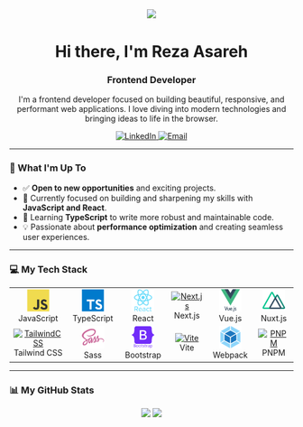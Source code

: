 <div align="center">
  <img src="https://media.giphy.com/media/hvRJCLFzcasrR4ia7z/giphy.gif" width="28">
  <h1>Hi there, I'm Reza Asareh</h1>
  <h3>Frontend Developer</h3>
</div>

<p align="center">
  I'm a frontend developer focused on building beautiful, responsive, and performant web applications. I love diving into modern technologies and bringing ideas to life in the browser.
</p>

<div align="center">
  <a href="https://www.linkedin.com/in/reza-asareh/" target="_blank">
    <img src="https://img.shields.io/badge/LinkedIn-0077B5?style=for-the-badge&logo=linkedin&logoColor=white" alt="LinkedIn">
  </a>
  <a href="mailto:your-email@example.com"> <img src="https://img.shields.io/badge/Email-D14836?style=for-the-badge&logo=gmail&logoColor=white" alt="Email">
  </a>
</div>

---

### 🚀 What I'm Up To

- ✅ **Open to new opportunities** and exciting projects.
- 🔭 Currently focused on building and sharpening my skills with **JavaScript and React**.
- 🌱 Learning **TypeScript** to write more robust and maintainable code.
- 💡 Passionate about **performance optimization** and creating seamless user experiences.

---

### 💻 My Tech Stack

<table>
  <tr>
    <td align="center" width="120">
      <a href="https://developer.mozilla.org/en-US/docs/Web/JavaScript">
        <img src="https://raw.githubusercontent.com/devicons/devicon/master/icons/javascript/javascript-original.svg" width="40" height="40" alt="JavaScript" />
      </a>
      <br>JavaScript
    </td>
    <td align="center" width="120">
      <a href="https://www.typescriptlang.org/">
        <img src="https://raw.githubusercontent.com/devicons/devicon/master/icons/typescript/typescript-original.svg" width="40" height="40" alt="TypeScript" />
      </a>
      <br>TypeScript
    </td>
    <td align="center" width="120">
      <a href="https://reactjs.org/">
        <img src="https://raw.githubusercontent.com/devicons/devicon/master/icons/react/react-original-wordmark.svg" width="40" height="40" alt="React" />
      </a>
      <br>React
    </td>
    <td align="center" width="120">
      <a href="https://nextjs.org/">
        <img src="https://cdn.worldvectorlogo.com/logos/nextjs-2.svg" width="40" height="40" alt="Next.js" />
      </a>
      <br>Next.js
    </td>
     <td align="center" width="120">
      <a href="https://vuejs.org/">
        <img src="https://raw.githubusercontent.com/devicons/devicon/master/icons/vuejs/vuejs-original-wordmark.svg" width="40" height="40" alt="Vue.js" />
      </a>
      <br>Vue.js
    </td>
    <td align="center" width="120">
      <a href="https://nuxtjs.org/">
        <img src="https://raw.githubusercontent.com/devicons/devicon/v2.15.1/icons/nuxtjs/nuxtjs-original.svg" width="40" height="40" alt="Nuxt.js" />
      </a>
      <br>Nuxt.js
    </td>
  </tr>
  <tr>
    <td align="center" width="120">
      <a href="https://tailwindcss.com/">
        <img src="https://www.vectorlogo.zone/logos/tailwindcss/tailwindcss-icon.svg" width="40" height="40" alt="TailwindCSS" />
      </a>
      <br>Tailwind CSS
    </td>
    <td align="center" width="120">
      <a href="https://sass-lang.com">
        <img src="https://raw.githubusercontent.com/devicons/devicon/master/icons/sass/sass-original.svg" width="40" height="40" alt="Sass" />
      </a>
      <br>Sass
    </td>
    <td align="center" width="120">
      <a href="https://getbootstrap.com">
        <img src="https://raw.githubusercontent.com/devicons/devicon/master/icons/bootstrap/bootstrap-plain-wordmark.svg" width="40" height="40" alt="Bootstrap" />
      </a>
      <br>Bootstrap
    </td>
    <td align="center" width="120">
      <a href="https://vitejs.dev/">
        <img src="https://vitejs.dev/logo.svg" width="40" height="40" alt="Vite" />
      </a>
      <br>Vite
    </td>
    <td align="center" width="120">
      <a href="https://webpack.js.org/">
        <img src="https://raw.githubusercontent.com/devicons/devicon/v2.15.1/icons/webpack/webpack-original.svg" width="40" height="40" alt="Webpack" />
      </a>
      <br>Webpack
    </td>
    <td align="center" width="120">
      <a href="https://pnpm.io/">
        <img src="https://pnpm.io/img/logo-no-text.svg" width="40" height="40" alt="PNPM" />
      </a>
      <br>PNPM
    </td>
  </tr>
</table>

---

### 📊 My GitHub Stats

<p align="center">
  <img height="180em" src="https://github-readme-stats.vercel.app/api?username=rezabox&show_icons=true&theme=dark&include_all_commits=true"/>
  <img height="180em" src="https://github-readme-stats.vercel.app/api/top-langs/?username=rezabox&layout=compact&langs_count=7&theme=dark"/>
</p>
